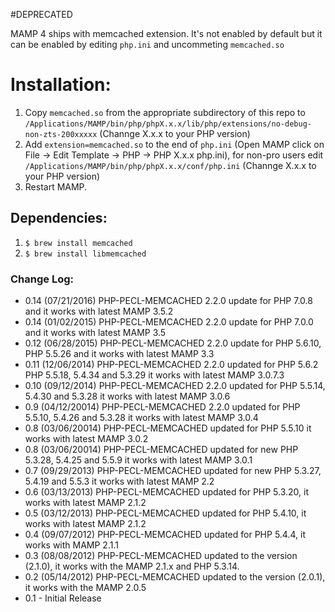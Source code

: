 #DEPRECATED

MAMP 4 ships with memcached extension. It's not enabled by default but it can be enabled by editing `php.ini` and uncommeting `memcached.so`

# Installation:

1. Copy `memcached.so` from the appropriate subdirectory of this repo to `/Applications/MAMP/bin/php/phpX.x.x/lib/php/extensions/no-debug-non-zts-200xxxxx` (Channge X.x.x to your PHP version)
2. Add `extension=memcached.so` to the end of `php.ini` (Open MAMP click on File → Edit Template → PHP → PHP X.x.x php.ini), for non-pro users edit `/Applications/MAMP/bin/php/phpX.x.x/conf/php.ini` (Channge X.x.x to your PHP version)
3. Restart MAMP.

## Dependencies:
1. `$ brew install memcached`
2. `$ brew install libmemcached`

### Change Log:
* 0.14 (07/21/2016) PHP-PECL-MEMCACHED 2.2.0 update for PHP 7.0.8 and it works with latest MAMP 3.5.2
* 0.14 (01/02/2015) PHP-PECL-MEMCACHED 2.2.0 update for PHP 7.0.0 and it works with latest MAMP 3.5
* 0.12 (06/28/2015) PHP-PECL-MEMCACHED 2.2.0 update for PHP 5.6.10, PHP 5.5.26 and it works with latest MAMP 3.3
* 0.11 (12/06/2014) PHP-PECL-MEMCACHED 2.2.0 updated for PHP 5.6.2 PHP 5.5.18, 5.4.34 and 5.3.29 it works with latest MAMP 3.0.7.3
* 0.10 (09/12/2014) PHP-PECL-MEMCACHED 2.2.0 updated for PHP 5.5.14, 5.4.30 and 5.3.28 it works with latest MAMP 3.0.6
* 0.9 (04/12/20014) PHP-PECL-MEMCACHED 2.2.0 updated for PHP 5.5.10, 5.4.26 and 5.3.28 it works with latest MAMP 3.0.4
* 0.8 (03/06/20014) PHP-PECL-MEMCACHED updated for PHP 5.5.10 it works with latest MAMP 3.0.2
* 0.8 (03/06/20014) PHP-PECL-MEMCACHED updated for new PHP 5.3.28, 5.4.25 and 5.5.9 it works with latest MAMP 3.0.1
* 0.7 (09/29/2013) PHP-PECL-MEMCACHED updated for new PHP 5.3.27, 5.4.19 and 5.5.3 it works with latest MAMP 2.2
* 0.6 (03/13/2013) PHP-PECL-MEMCACHED updated for PHP 5.3.20, it works with latest MAMP 2.1.2
* 0.5 (03/12/2013) PHP-PECL-MEMCACHED updated for PHP 5.4.10, it works with latest MAMP 2.1.2
* 0.4 (09/07/2012) PHP-PECL-MEMCACHED updated for PHP 5.4.4, it works with MAMP 2.1.1
* 0.3 (08/08/2012) PHP-PECL-MEMCACHED updated to the version (2.1.0), it works with the MAMP 2.1.x and PHP 5.3.14.
* 0.2 (05/14/2012) PHP-PECL-MEMCACHED updated to the version (2.0.1), it works with the MAMP 2.0.5
* 0.1 - Initial Release
